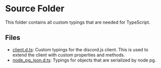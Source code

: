 # Source Folder

This folder contains all custom typings that are needed for TypeScript.

## Files

- [client.d.ts](client.d.ts): Custom typings for the discord.js client. This is used to extend the client with custom
  properties and methods.
- [node_pg_json.d.ts](node_pg_json.d.ts): Typings for objects that are serialized by node pg.
